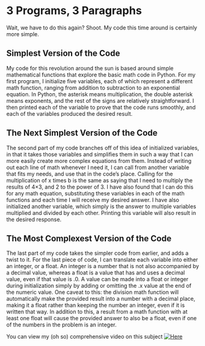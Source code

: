 # 3 Programs, 3 Paragraphs

 Wait, we have to do this again? Shoot. 
 My code this time around is certainly more simple. 

## Simplest Version of the Code 
My code for this revolution around the sun is based around 
simple mathematical functions that explore the basic math 
code in Python. For my first program, I initialize five 
variables, each of which represent a different math function, 
ranging from addition to subtraction to an exponential 
equation. In Python, the asterisk means multiplication, the 
double asterisk means exponents, and the rest of the signs 
are relatively straightforward. I then printed each of the 
variable to prove that the code runs smoothly, and each of the 
variables produced the desired result. 

## The Next Simplest Version of the Code 
The second part of my code branches off of this idea of initialized
variables, in that it takes those variables and simplifies them in 
such a way that I can more easily create more complex equations 
from them. Instead of writing out each line of math whenever I need 
it, I can call from another variable that fits my needs, and use that 
in the code’s place. Calling for the multiplication of x times b is the 
same as saying that I need to multiply the results of 4×3, and 2 to the 
power of 3. I have also found that I can do this for any math equation, 
substituting these variables in each of the math functions and each time 
I will receive my desired answer. I have also initialized another
variable, which simply is the answer to multiple variables multiplied and 
divided by each other. Printing this variable will also result in the 
desired response. 

## The Most Complexest Version of the Code 
The last part of my code takes the simpler code from earlier, and adds a 
twist to it. For the last piece of code, I can translate each variable 
into either an integer, or a float. An integer is a number that is not 
also accompanied by a decimal value, whereas a float is a value that has
and uses a decimal value, even if that value is .0. A value can be made 
into a float or integer during initialization simply by adding or omitting 
the .x value at the end of the numeric value. One caveat to this: the 
division math function will automatically make the provided result into a 
number with a decimal place, making it a float rather than keeping the number 
an integer, even if it is written that way. In addition to this, a result from
a math function with at least one float will cause the provided answer to also
be a float, even if one of the numbers in the problem is an integer. 



You can view my (oh so) comprehensive video on this subject [![Here](https://img.youtube.com/watch?v=Djs434CdfF4/0.jpg)](https://youtu.be/Djs434CdfF4)


